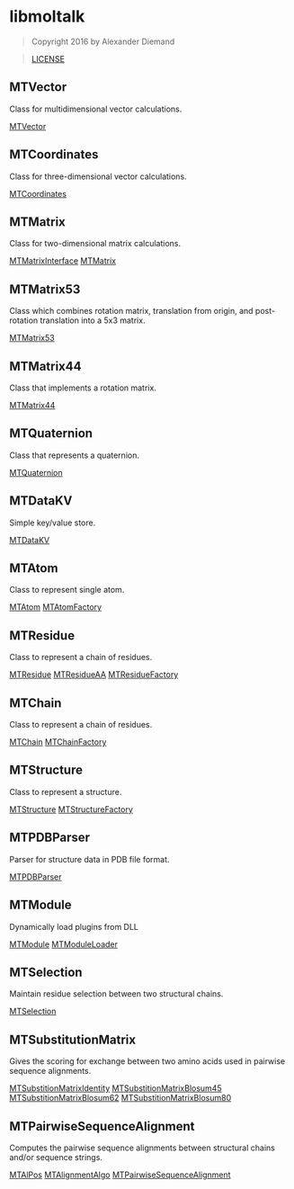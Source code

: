 
# libmoltalk

>  Copyright 2016 by Alexander Diemand

>  [LICENSE](../../LICENSE)

## MTVector

Class for multidimensional vector calculations.

[MTVector](MTVector.hpp.md)

## MTCoordinates

Class for three-dimensional vector calculations.

[MTCoordinates](MTCoordinates.hpp.md)

## MTMatrix

Class for two-dimensional matrix calculations.

[MTMatrixInterface](MTMatrixInterface.hpp.md)
[MTMatrix](MTMatrix.hpp.md)

## MTMatrix53

Class which combines rotation matrix, translation from origin,
and post-rotation translation into a 5x3 matrix.

[MTMatrix53](MTMatrix53.hpp.md)

## MTMatrix44

Class that implements a rotation matrix.

[MTMatrix44](MTMatrix44.hpp.md)

## MTQuaternion

Class that represents a quaternion.

[MTQuaternion](MTQuaternion.hpp.md)

## MTDataKV

Simple key/value store.

[MTDataKV](MTDataKV.hpp.md)


## MTAtom

Class to represent single atom.

[MTAtom](MTAtom.hpp.md)
[MTAtomFactory](MTAtomFactory.hpp.md)

## MTResidue

Class to represent a chain of residues.

[MTResidue](MTResidue.hpp.md)
[MTResidueAA](MTResidueAA.hpp.md)
[MTResidueFactory](MTResidueFactory.hpp.md)

## MTChain

Class to represent a chain of residues.

[MTChain](MTChain.hpp.md)
[MTChainFactory](MTChainFactory.hpp.md)

## MTStructure

Class to represent a structure.

[MTStructure](MTStructure.hpp.md)
[MTStructureFactory](MTStructureFactory.hpp.md)

## MTPDBParser

Parser for structure data in PDB file format.

[MTPDBParser](MTPDBParser.hpp.md)

## MTModule

Dynamically load plugins from DLL

[MTModule](MTModule.hpp.md)
[MTModuleLoader](MTModuleLoader.hpp.md)

## MTSelection

Maintain residue selection between two structural chains.

[MTSelection](MTSelection.hpp.md)

## MTSubstitutionMatrix

Gives the scoring for exchange between two amino acids used in pairwise sequence alignments.

[MTSubstitionMatrixIdentity](MTSubstitutionMatrix.hpp.md)
[MTSubstitionMatrixBlosum45](MTSubstitutionMatrix.hpp.md)
[MTSubstitionMatrixBlosum62](MTSubstitutionMatrix.hpp.md)
[MTSubstitionMatrixBlosum80](MTSubstitutionMatrix.hpp.md)

## MTPairwiseSequenceAlignment

Computes the pairwise sequence alignments between structural chains and/or sequence strings.

[MTAlPos](MTAlPos.hpp.md)
[MTAlignmentAlgo](MTAlignmentAlgo.hpp.md)
[MTPairwiseSequenceAlignment](MTPairwiseSequenceAlignment.hpp.md)


